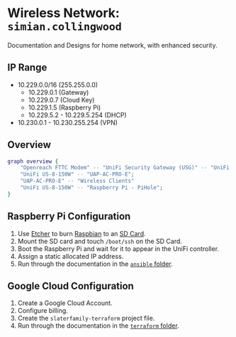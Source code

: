 # Wireless Network: `simian.collingwood`

Documentation and Designs for home network, with enhanced security.

## IP Range

- 10.229.0.0/16 (255.255.0.0)
  - 10.229.0.1 (Gateway) 
  - 10.229.0.7 (Cloud Key)
  - 10.229.1.5 (Raspberry Pi)
  - 10.229.5.2 - 10.229.5.254 (DHCP)
- 10.230.0.1 - 10.230.255.254 (VPN)

## Overview

```dot
graph overview {
    "Openreach FTTC Modem" -- "UniFi Security Gateway (USG)" -- "UniFi US-8-150W" -- "Cloud Key Controller";
    "UniFi US-8-150W" -- "UAP-AC-PRO-E";
    "UAP-AC-PRO-E" -- "Wireless Clients"
    "UniFi US-8-150W" -- "Raspberry Pi - PiHole";
}
```

## Raspberry Pi Configuration

1. Use [Etcher][etcher] to burn [Raspbian][raspbian] to an [SD Card][amazon-sdcard].
2. Mount the SD card and touch `/boot/ssh` on the SD Card.
3. Boot the Raspberry Pi and wait for it to appear in the UniFi controller.
4. Assign a static allocated IP address.
6. Run through the documentation in the [`ansible` folder][ansible-readme].


## Google Cloud Configuration

1. Create a Google Cloud Account.
2. Configure billing.
3. Create the `slaterfamily-terraform` project file.
4. Run through the documentation in the [`terraform` folder][terraform-readme].

  [etcher]: https://www.balena.io/etcher/
  [raspbian]: https://www.raspberrypi.org/downloads/raspbian/
  [amazon-sdcard]: https://amzn.to/2By4TJm
  [ansible-vault]: https://docs.ansible.com/ansible/latest/user_guide/vault.html
  [ansible-readme]: ansible/README.md
  [terraform-readme]: terraform/README.md